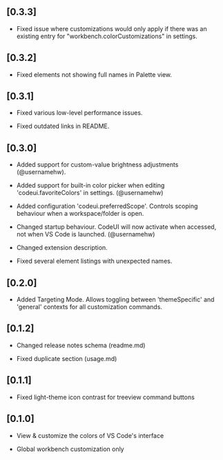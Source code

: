 ## [0.3.3]

- Fixed issue where customizations would only apply if there was an existing entry for "workbench.colorCustomizations" in settings. 

##    [0.3.2]

- Fixed elements not showing full names in Palette view.

##    [0.3.1]

- Fixed various low-level performance issues.

- Fixed outdated links in README.

##    [0.3.0]

- Added support for custom-value brightness adjustments (@usernamehw).

- Added support for built-in color picker when editing 'codeui.favoriteColors' in settings. (@usernamehw)

- Added configuration 'codeui.preferredScope'. Controls scoping behaviour when a workspace/folder is open.

- Changed startup behaviour. CodeUI will now activate when accessed, not when VS Code is launched. (@usernamehw)

- Changed extension description.

- Fixed several element listings with unexpected names.

##    [0.2.0]

- Added Targeting Mode. Allows toggling between 'themeSpecific' and 'general' contexts for all customization commands.

##    [0.1.2]

- Changed release notes schema (readme.md)

- Fixed duplicate section (usage.md)

##    [0.1.1]

- Fixed light-theme icon contrast for treeview command buttons

##    [0.1.0]

- View & customize the colors of VS Code's interface

- Global workbench customization only
